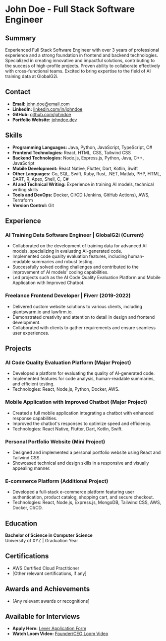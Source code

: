 # John Doe - Full Stack Software Engineer

## Summary

Experienced Full Stack Software Engineer with over 3 years of professional experience and a strong foundation in frontend and backend technologies. Specialized in creating innovative and impactful solutions, contributing to the success of high-profile projects. Proven ability to collaborate effectively with cross-functional teams. Excited to bring expertise to the field of AI training data at GlobalG2i.

## Contact

- **Email:** john.doe@email.com
- **LinkedIn:** [linkedin.com/in/johndoe](https://www.linkedin.com/in/johndoe)
- **GitHub:** [github.com/johndoe](https://github.com/johndoe)
- **Portfolio Website:** [johndoe.dev](https://www.johndoe.dev)

## Skills

- **Programming Languages:** Java, Python, JavaScript, TypeScript, C#
- **Frontend Technologies:** React, HTML, CSS, Tailwind CSS
- **Backend Technologies:** Node.js, Express.js, Python, Java, C++, JavaScript
- **Mobile Development:** React Native, Flutter, Dart, Kotlin, Swift
- **Other Languages:** Go, SQL, Swift, Ruby, Rust, .NET, Matlab, PHP, HTML, DART, R, Apex, Shell, C, C#
- **AI and Technical Writing:** Experience in training AI models, technical writing skills
- **Tools and DevOps:** Docker, CI/CD (Jenkins, GitHub Actions), AWS, Terraform
- **Version Control:** Git

## Experience

### AI Training Data Software Engineer | GlobalG2i (Current)

- Collaborated on the development of training data for advanced AI models, specializing in evaluating AI-generated code.
- Implemented code quality evaluation features, including human-readable summaries and robust testing.
- Successfully solved coding challenges and contributed to the improvement of AI models' coding capabilities.
- Led projects such as the AI Code Quality Evaluation Platform and Mobile Application with Improved Chatbot.

### Freelance Frontend Developer | Fiverr (2019-2022)

- Delivered custom website solutions to various clients, including giantswarm.io and lawfirm.io.
- Demonstrated creativity and attention to detail in design and frontend development.
- Collaborated with clients to gather requirements and ensure seamless user experiences.

## Projects

### AI Code Quality Evaluation Platform (Major Project)

- Developed a platform for evaluating the quality of AI-generated code.
- Implemented features for code analysis, human-readable summaries, and efficient testing.
- Technologies: React, Node.js, Python, Docker, AWS.

### Mobile Application with Improved Chatbot (Major Project)

- Created a full mobile application integrating a chatbot with enhanced response capabilities.
- Improved the chatbot's responses to optimize speed and efficiency.
- Technologies: React Native, Flutter, Dart, Kotlin, Swift.

### Personal Portfolio Website (Mini Project)

- Designed and implemented a personal portfolio website using React and Tailwind CSS.
- Showcased technical and design skills in a responsive and visually appealing manner.

### E-commerce Platform (Additional Project)

- Developed a full-stack e-commerce platform featuring user authentication, product catalog, shopping cart, and secure checkout.
- Technologies: React, Node.js, Express.js, MongoDB, Tailwind CSS, AWS, Docker, CI/CD.

## Education

**Bachelor of Science in Computer Science**  
University of XYZ | Graduation Year

## Certifications

- AWS Certified Cloud Practitioner
- [Other relevant certifications, if any]

## Awards and Achievements

- [Any relevant awards or recognitions]

## Available for Interviews

- **Apply Here:** [Lever Application Form](Application_Link)
- **Watch Loom Video:** [Founder/CEO Loom Video](https://www.loom.com/share/5a8972c7fbbf46aaa3f389b2b6391c40)
